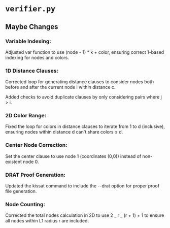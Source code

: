 # `verifier.py`

## Maybe Changes

### Variable Indexing:

Adjusted var function to use (node - 1) \* k + color, ensuring correct 1-based indexing for nodes and colors.

### 1D Distance Clauses:

Corrected loop for generating distance clauses to consider nodes both before and after the current node i within distance c.

Added checks to avoid duplicate clauses by only considering pairs where j > i.

### 2D Color Range:

Fixed the loop for colors in distance clauses to iterate from 1 to d (inclusive), ensuring nodes within distance d can't share colors ≤ d.

### Center Node Correction:

Set the center clause to use node 1 (coordinates (0,0)) instead of non-existent node 0.

### DRAT Proof Generation:

Updated the kissat command to include the --drat option for proper proof file generation.

### Node Counting:

Corrected the total nodes calculation in 2D to use 2 _ r _ (r + 1) + 1 to ensure all nodes within L1 radius r are included.
